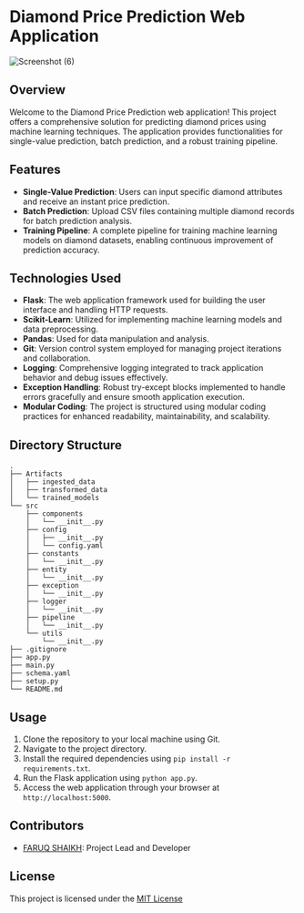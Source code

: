 # Diamond Price Prediction Web Application
![Screenshot (6)](https://github.com/farooqshaikh22/Diamond-Price-Prediction/assets/127769353/6bb88ec2-14a6-450a-b462-45143d769e26)


## Overview

Welcome to the Diamond Price Prediction web application! This project offers a comprehensive solution for predicting diamond prices using machine learning techniques. The application provides functionalities for single-value prediction, batch prediction, and a robust training pipeline.

## Features

- **Single-Value Prediction**: Users can input specific diamond attributes and receive an instant price prediction.
- **Batch Prediction**: Upload CSV files containing multiple diamond records for batch prediction analysis.
- **Training Pipeline**: A complete pipeline for training machine learning models on diamond datasets, enabling continuous improvement of prediction accuracy.

## Technologies Used

- **Flask**: The web application framework used for building the user interface and handling HTTP requests.
- **Scikit-Learn**: Utilized for implementing machine learning models and data preprocessing.
- **Pandas**: Used for data manipulation and analysis.
- **Git**: Version control system employed for managing project iterations and collaboration.
- **Logging**: Comprehensive logging integrated to track application behavior and debug issues effectively.
- **Exception Handling**: Robust try-except blocks implemented to handle errors gracefully and ensure smooth application execution.
- **Modular Coding**: The project is structured using modular coding practices for enhanced readability, maintainability, and scalability.

## Directory Structure
```
.
├── Artifacts
│   ├── ingested_data
│   ├── transformed_data
│   └── trained_models
└── src
    ├── components
    │   └── __init__.py
    ├── config
    │   ├── __init__.py
    │   └── config.yaml
    ├── constants
    │   └── __init__.py
    ├── entity
    │   └── __init__.py
    ├── exception
    │   └── __init__.py
    ├── logger
    │   └── __init__.py
    ├── pipeline
    │   └── __init__.py
    └── utils
        └── __init__.py
├── .gitignore
├── app.py
├── main.py
├── schema.yaml
├── setup.py
└── README.md
```


## Usage

1. Clone the repository to your local machine using Git.
2. Navigate to the project directory.
3. Install the required dependencies using `pip install -r requirements.txt`.
4. Run the Flask application using `python app.py`.
5. Access the web application through your browser at `http://localhost:5000`.

## Contributors

- [FARUQ SHAIKH](#): Project Lead and Developer

## License

This project is licensed under the [MIT License](LICENSE)




